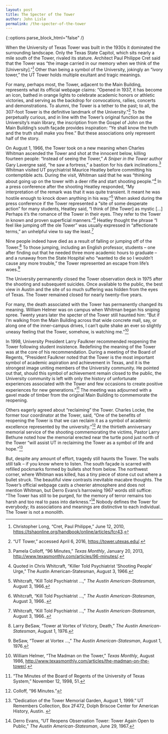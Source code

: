 ```yaml
---
layout: post
title: The Specter of the Tower
author: John Lisle
permalink: /the-specter-of-the-tower
---
```

<div class="white bar"><div class="container"><div class="col-sm-12 col-md-10 col-md-offset-1 col-lg-8 col-lg-offset-2 post-content">
{::options parse_block_html="false" /}

When the University of Texas Tower was built in the 1930s it dominated the surrounding landscape. Only the Texas State Capitol, which sits nearly a mile south of the Tower, rivaled its stature. Architect Paul Philippe Cret said that the Tower was “the image carried in our memory when we think of the [University].”[^1] Other than being a symbol of the University, jokingly an “ivory tower,” the UT Tower holds multiple exultant and tragic meanings.

For many, perhaps most, the Tower, adjacent to the Main Building, represents what its official webpage claims: “Opened in 1937, it has become an icon, bathed in orange lights to celebrate academic honors or athletic victories, and serving as the backdrop for convocations, rallies, concerts and demonstrations. To alumni, the Tower is a tether to the past; to all, the 307-foot Tower is the definitive landmark of the University.”[^2] To the perpetually curious, and in line with the Tower’s original function as the University’s main library, the inscription from the Gospel of John on the Main Building’s south façade provides inspiration: “Ye shall know the truth and the truth shall make you free.” But these associations only represent half of the story.

On August 1, 1966, the Tower took on a new meaning when Charles Whitman ascended the Tower and shot at the innocent below, killing fourteen people: “Instead of seeing the Tower,” _A Sniper in the Tower_ author Gary Lavergne said, “he saw a fortress,” a bastion for his dark inclinations.[^3] Whitman visited UT psychiatrist Maurice Heatley before committing his contemptible acts. During the visit, Whitman said that he was “thinking about going up on the tower with a deer rifle and start shooting people.”[^4] In a press conference after the shooting Heatley responded, “My interpretation of the remark was that it was quite transient. It meant he was hostile enough to knock down anything in his way.”[^5] When asked during the press conference if the Tower represented a “site of some desperate action” for many students, Heatley said, “I think of [the Tower] as mystic […] Perhaps it’s the romance of the Tower in their eyes. They refer to the Tower in known and proven superficial manners.”[^6] Heatley thought the phrase “I feel like jumping off the ole Tower” was usually expressed in “affectionate terms,” an unhelpful view to say the least.[^7]

Nine people indeed have died as a result of falling or jumping off of the Tower.[^8] To those jumping, including an English professor, students – one after finding out that he needed three more academic hours to graduate – and a runaway from the State Hospital who “wanted to die so I wouldn’t cause any more trouble,” the Tower represented an escape from life’s woes.[^9] 

The University permanently closed the Tower observation deck in 1975 after the shooting and subsequent suicides. Once available to the public, the best view in Austin and the site of so much suffering was hidden from the eyes of Texas. The Tower remained closed for nearly twenty-five years.

For many, the death associated with the Tower has permanently changed its meaning. William Helmer was on campus when Whitman began his sniping spree. Twenty years later the specter of the Tower still haunted him: “But if I’m walking from the Main Building across that wide concrete mall, say, or along one of the inner-campus drives, I can’t quite shake an ever so slightly uneasy feeling that the Tower, somehow, is watching me.”[^10]

In 1998, University President Larry Faulkner recommended reopening the Tower following student insistence. Redefining the meaning of the Tower was at the core of his recommendation. During a meeting of the Board of Regents, “President Faulkner noted that the Tower is the most important symbol of academic aspiration and achievement in Texas, and it is the strongest image uniting members of the University community. He pointed out that, should this symbol of achievement remain closed to the public, the University community is left with only the history of unfortunate experiences associated with the Tower and few occasions to create positive experiences for new generations.”[^11] The meeting was adjourned with a gavel made of timber from the original Main Building to commemorate the reopening. 

Others eagerly agreed about “reclaiming” the Tower. Charles Locke, the former tour coordinator at the Tower, said, “One of the benefits of reopening the Tower is that we can reclaim it as a symbol of academic excellence represented by the university.”[^12] At the thirtieth anniversary memorial service of the shooting commemorating the victims, Pastor Larry Bethune noted how the memorial erected near the turtle pond just north of the Tower “will assist UT in reclaiming the Tower as a symbol of life and hope.”[^13]

But, despite any amount of effort, tragedy still haunts the Tower. The walls still talk – if you know where to listen. The south façade is scarred with refilled pockmarks formed by bullets shot from below. The northwest corner, where Whitman was killed, has a tiny piece of stone cut out where a bullet struck. The beautiful view contrasts inevitable macabre thoughts. The Tower’s official webpage casts a cheerier atmosphere and does not mention Whitman, but Derro Evans’s harrowing 1967 words still suffice: “The Tower has still to be purged, for the memory of terror remains too harsh and too real to pass into darkness.”[^14] Nobody defines the Tower for everybody; its associations and meanings are distinctive to each individual. The Tower is not a monolith.
</div></div></div>

[^1]: Christopher Long, “Cret, Paul Philippe,” June 12, 2010, <https://tshaonline.org/handbook/online/articles/fcr43>.

[^2]: “UT Tower,” accessed April 6, 2016, <https://tower.utexas.edu/>.

[^3]: Pamela Colloff, “96 Minutes,” _Texas Monthly_, January 20, 2013, <http://www.texasmonthly.com/articles/96-minutes/>.

[^4]: Quoted in Chris Whitcraft, “Killer Told Psychiatrist ‘Shooting People’ Urge,” The Austin American-Statesman, August 3, 1966.

[^5]: Whitcraft, “Kill Told Psychiatrist …,” _The Austin American-Statesman_, August 3, 1966.

[^6]: Whitcraft, “Kill Told Psychiatrist …,” _The Austin American-Statesman_, August 3, 1966..

[^7]: Whitcraft, “Kill Told Psychiatrist …,” _The Austin American-Statesman_, August 3, 1966..

[^8]: Larry BeSaw, “Tower at Vortex of Victory, Death,” _The Austin American-Statesman_, August 1, 1976.

[^9]: BeSaw, “Tower at Vortex …,” _The Austin American-Statesman_, August 1, 1976.

[^10]: William Helmer, “The Madman on the Tower,” _Texas Monthly_, August 1986, <http://www.texasmonthly.com/articles/the-madman-on-the-tower/>.

[^11]: “The Minutes of the Board of Regents of the University of Texas System,” November 12, 1998, 51. 

[^12]: Colloff, “96 Minutes.”

[^13]: “Dedication of the Tower Memorial Garden, August 1, 1999.” UT Remembers Collection, Box 2F472, Dolph Briscoe Center for American History, Austin. 

[^14]: Derro Evans, “UT Reopens Observation Tower: Tower Again Open to Public,” _The Austin American-Statesman_, June 29, 1967.